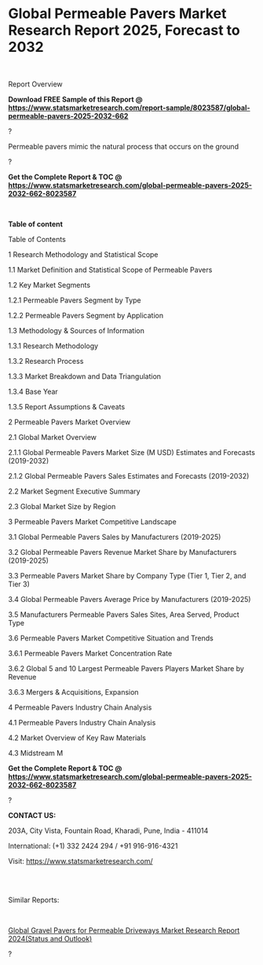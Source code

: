 <h1>Global Permeable Pavers Market Research Report 2025, Forecast to 2032</h1><br/><p>Report Overview</p>
 
 
 
 <div><b>Download FREE Sample of this Report @ <a href="https://www.statsmarketresearch.com/download-free-sample/8023587/global-permeable-pavers-2025-2032-662">https://www.statsmarketresearch.com/report-sample/8023587/global-permeable-pavers-2025-2032-662</a></b></div>
 
 
 
 <p>? </p>
 
 
 
 <p>Permeable pavers mimic the natural process that occurs on the ground</p>
 
 
 
 <p>? </p>
 
 
 
 <div><b>Get the Complete Report & TOC @ <a href="https://www.statsmarketresearch.com/global-permeable-pavers-2025-2032-662-8023587">https://www.statsmarketresearch.com/global-permeable-pavers-2025-2032-662-8023587</a></b></div>
 
 
 
 <p><br />
 
 <b>Table of content</b></p>
 
 
 
 <p>Table of Contents<br />
 
 1 Research Methodology and Statistical Scope<br />
 
 1.1 Market Definition and Statistical Scope of Permeable Pavers<br />
 
 1.2 Key Market Segments<br />
 
 1.2.1 Permeable Pavers Segment by Type<br />
 
 1.2.2 Permeable Pavers Segment by Application<br />
 
 1.3 Methodology & Sources of Information<br />
 
 1.3.1 Research Methodology<br />
 
 1.3.2 Research Process<br />
 
 1.3.3 Market Breakdown and Data Triangulation<br />
 
 1.3.4 Base Year<br />
 
 1.3.5 Report Assumptions & Caveats<br />
 
 2 Permeable Pavers Market Overview<br />
 
 2.1 Global Market Overview<br />
 
 2.1.1 Global Permeable Pavers Market Size (M USD) Estimates and Forecasts (2019-2032)<br />
 
 2.1.2 Global Permeable Pavers Sales Estimates and Forecasts (2019-2032)<br />
 
 2.2 Market Segment Executive Summary<br />
 
 2.3 Global Market Size by Region<br />
 
 3 Permeable Pavers Market Competitive Landscape<br />
 
 3.1 Global Permeable Pavers Sales by Manufacturers (2019-2025)<br />
 
 3.2 Global Permeable Pavers Revenue Market Share by Manufacturers (2019-2025)<br />
 
 3.3 Permeable Pavers Market Share by Company Type (Tier 1, Tier 2, and Tier 3)<br />
 
 3.4 Global Permeable Pavers Average Price by Manufacturers (2019-2025)<br />
 
 3.5 Manufacturers Permeable Pavers Sales Sites, Area Served, Product Type<br />
 
 3.6 Permeable Pavers Market Competitive Situation and Trends<br />
 
 3.6.1 Permeable Pavers Market Concentration Rate<br />
 
 3.6.2 Global 5 and 10 Largest Permeable Pavers Players Market Share by Revenue<br />
 
 3.6.3 Mergers & Acquisitions, Expansion<br />
 
 4 Permeable Pavers Industry Chain Analysis<br />
 
 4.1 Permeable Pavers Industry Chain Analysis<br />
 
 4.2 Market Overview of Key Raw Materials<br />
 
 4.3 Midstream M</p>
 
 
 
 <div><b>Get the Complete Report & TOC @ <a href="https://www.statsmarketresearch.com/global-permeable-pavers-2025-2032-662-8023587">https://www.statsmarketresearch.com/global-permeable-pavers-2025-2032-662-8023587</a></b></div>
 
 
 
 <p>? </p>
 
 
 
 <p><b>CONTACT US:</b><br />
 
 203A, City Vista, Fountain Road, Kharadi, Pune, India - 411014<br />
 
 International: (+1) 332 2424 294 / +91 916-916-4321<br />
 
 Visit: <a href="https://www.statsmarketresearch.com/">https://www.statsmarketresearch.com/</a><br />
 
 <br />
 
 <br />
 
 Similar Reports:<br />
 
 <br />
 
 <a href="https://www.statsmarketresearch.com/global-gravel-pavers-for-permeable-driveways-2024-311-8008342">Global Gravel Pavers for Permeable Driveways Market Research Report 2024(Status and Outlook)</a><br />
 
 ? </p>